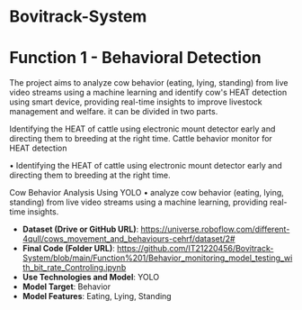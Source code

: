# Bovitrack-System
# Function 1 - Behavioral Detection
The project aims to analyze cow behavior (eating, lying, standing) from live video streams using a 
machine learning and identify cow's HEAT detection using smart device, providing real-time insights to improve livestock management and welfare.
it can be divided in two parts.

Identifying the HEAT of cattle using electronic mount detector early and directing them to breeding at the right time.
Cattle behavior monitor for HEAT detection

• Identifying the HEAT of cattle using electronic mount 
  detector early and directing them to breeding at the right 
  time.
  
Cow Behavior Analysis Using YOLO
• analyze cow behavior (eating, lying, standing) from live 
  video streams using a machine learning, providing real-time insights.


- **Dataset (Drive or GitHub URL)**:  https://universe.roboflow.com/different-4qull/cows_movement_and_behaviours-cehrf/dataset/2#
- **Final Code (Folder URL)**: https://github.com/IT21220456/Bovitrack-System/blob/main/Function%201/Behavior_monitoring_model_testing_with_bit_rate_Controling.ipynb
- **Use Technologies and Model**: YOLO
- **Model Target**: Behavior
- **Model Features**: Eating, Lying, Standing

 
